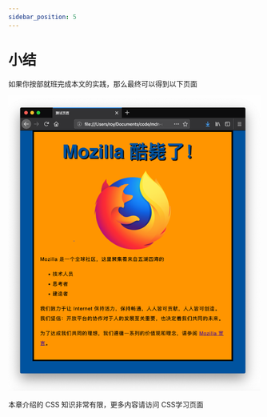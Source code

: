 ```yaml
---
sidebar_position: 5
---
```


# 小结

如果你按部就班完成本文的实践，那么最终可以得到以下页面

![50](../img/50.png)

本章介绍的 CSS 知识非常有限，更多内容请访问 CSS学习页面
